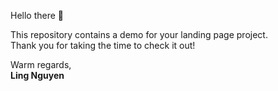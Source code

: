 Hello there 👋  

This repository contains a demo for your landing page project.  
Thank you for taking the time to check it out!  

Warm regards,  
**Ling Nguyen**
